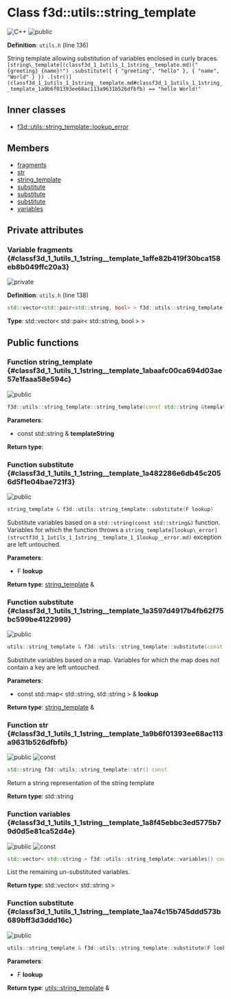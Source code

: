 # Class f3d::utils::string\_template

![][C++]
![][public]

**Definition**: `utils.h` (line 136)



String template allowing substitution of variables enclosed in curly braces. ``` [string\_template](classf3d_1_1utils_1_1string__template.md)("{greeting} {name}!") .substitute({ { "greeting", "hello" }, { "name", "World" } }) .[str()](classf3d_1_1utils_1_1string__template.md#classf3d_1_1utils_1_1string__template_1a9b6f01393ee68ac113a9631b526dfbfb) == "hello World!" ```

## Inner classes

* [f3d::utils::string\_template::lookup\_error](structf3d_1_1utils_1_1string__template_1_1lookup__error.md)

## Members

* [fragments](classf3d_1_1utils_1_1string__template.md#classf3d_1_1utils_1_1string__template_1affe82b419f30bca158eb8b049ffc20a3)
* [str](classf3d_1_1utils_1_1string__template.md#classf3d_1_1utils_1_1string__template_1a9b6f01393ee68ac113a9631b526dfbfb)
* [string\_template](classf3d_1_1utils_1_1string__template.md#classf3d_1_1utils_1_1string__template_1abaafc00ca694d03ae57e1faaa58e594c)
* [substitute](classf3d_1_1utils_1_1string__template.md#classf3d_1_1utils_1_1string__template_1a482286e6db45c2056d5f1e04bae721f3)
* [substitute](classf3d_1_1utils_1_1string__template.md#classf3d_1_1utils_1_1string__template_1a3597d4917b4fb62f75bc599be4122999)
* [substitute](classf3d_1_1utils_1_1string__template.md#classf3d_1_1utils_1_1string__template_1aa74c15b745ddd573b689bff3d3ddd16c)
* [variables](classf3d_1_1utils_1_1string__template.md#classf3d_1_1utils_1_1string__template_1a8f45ebbc3ed5775b79d0d5e81ca52d4e)

## Private attributes

### Variable fragments {#classf3d_1_1utils_1_1string__template_1affe82b419f30bca158eb8b049ffc20a3}

![][private]

**Definition**: `utils.h` (line 138)


```cpp
std::vector<std::pair<std::string, bool> > f3d::utils::string_template::fragments
```








**Type**: std::vector< std::pair< std::string, bool > >



## Public functions

### Function string\_template {#classf3d_1_1utils_1_1string__template_1abaafc00ca694d03ae57e1faaa58e594c}

![][public]


```cpp
f3d::utils::string_template::string_template(const std::string &templateString)
```








**Parameters**:

* const std::string & **templateString**

**Return type**: 



### Function substitute {#classf3d_1_1utils_1_1string__template_1a482286e6db45c2056d5f1e04bae721f3}

![][public]


```cpp
string_template & f3d::utils::string_template::substitute(F lookup)
```




Substitute variables based on a `std::string(const std::string&)` function. Variables for which the function throws a `string_template[lookup\_error](structf3d_1_1utils_1_1string__template_1_1lookup__error.md)` exception are left untouched.



**Parameters**:

* F **lookup**

**Return type**: [string\_template](classf3d_1_1utils_1_1string__template.md) &



### Function substitute {#classf3d_1_1utils_1_1string__template_1a3597d4917b4fb62f75bc599be4122999}

![][public]


```cpp
utils::string_template & f3d::utils::string_template::substitute(const std::map< std::string, std::string > &lookup)
```




Substitute variables based on a map. Variables for which the map does not contain a key are left untouched.



**Parameters**:

* const std::map< std::string, std::string > & **lookup**

**Return type**: [string\_template](classf3d_1_1utils_1_1string__template.md) &



### Function str {#classf3d_1_1utils_1_1string__template_1a9b6f01393ee68ac113a9631b526dfbfb}

![][public]
![][const]


```cpp
std::string f3d::utils::string_template::str() const
```




Return a string representation of the string template



**Return type**: std::string



### Function variables {#classf3d_1_1utils_1_1string__template_1a8f45ebbc3ed5775b79d0d5e81ca52d4e}

![][public]
![][const]


```cpp
std::vector< std::string > f3d::utils::string_template::variables() const
```




List the remaining un-substituted variables.



**Return type**: std::vector< std::string >



### Function substitute {#classf3d_1_1utils_1_1string__template_1aa74c15b745ddd573b689bff3d3ddd16c}

![][public]


```cpp
utils::string_template & f3d::utils::string_template::substitute(F lookup)
```








**Parameters**:

* F **lookup**

**Return type**: [utils::string\_template](classf3d_1_1utils_1_1string__template.md) &





[public]: https://img.shields.io/badge/-public-brightgreen (public)
[C++]: https://img.shields.io/badge/language-C%2B%2B-blue (C++)
[protected]: https://img.shields.io/badge/-protected-yellow (protected)
[const]: https://img.shields.io/badge/-const-lightblue (const)
[static]: https://img.shields.io/badge/-static-lightgrey (static)
[private]: https://img.shields.io/badge/-private-red (private)